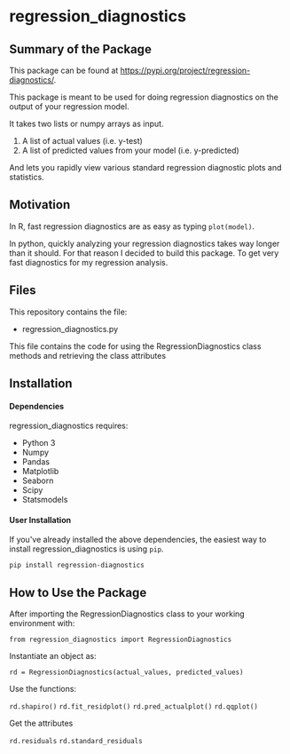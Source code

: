 # regression_diagnostics

## Summary of the Package

This package can be found at https://pypi.org/project/regression-diagnostics/.

This package is meant to be used for doing regression diagnostics on the output of your regression model.

It takes two lists or numpy arrays as input.

1. A  list of actual values (i.e. y-test)
2. A list of predicted values from your model (i.e. y-predicted)

And lets you rapidly view various standard regression diagnostic plots and statistics.

## Motivation

In R, fast regression diagnostics are as easy as typing `plot(model)`.

In python, quickly analyzing your regression diagnostics takes way longer than it should. For that reason I decided to build this package. To get very fast diagnostics for my regression analysis.

## Files

This repository contains the file:

- regression_diagnostics.py

This file contains the code for using the RegressionDiagnostics class methods and retrieving the class attributes

## Installation

#### Dependencies
regression_diagnostics requires:
- Python 3
- Numpy
- Pandas
- Matplotlib
- Seaborn
- Scipy
- Statsmodels

#### User Installation

If you've already installed the above dependencies, the easiest way to install regression_diagnostics is using `pip`.

`pip install regression-diagnostics`

## How to Use the Package

After importing the RegressionDiagnostics class to your working environment with:

`from regression_diagnostics import RegressionDiagnostics`

Instantiate an object as:

`rd = RegressionDiagnostics(actual_values, predicted_values)`

Use the functions:

`rd.shapiro()`
`rd.fit_residplot()`
`rd.pred_actualplot()`
`rd.qqplot()`

Get the attributes

`rd.residuals`
`rd.standard_residuals`
